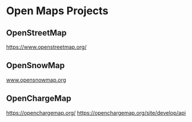 # Open Maps Projects

## OpenStreetMap 
https://www.openstreetmap.org/

## OpenSnowMap 
www.opensnowmap.org

## OpenChargeMap
https://openchargemap.org/
https://openchargemap.org/site/develop/api
